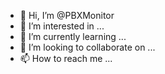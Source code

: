 - 👋 Hi, I’m @PBXMonitor
- 👀 I’m interested in ...
- 🌱 I’m currently learning ...
- 💞️ I’m looking to collaborate on ...
- 📫 How to reach me ...

<!---
PBXMonitor/PBXMonitor is a ✨ special ✨ repository because its `README.md` (this file) appears on your GitHub profile.
You can click the Preview link to take a look at your changes.
--->
